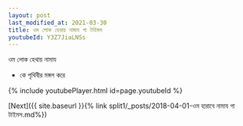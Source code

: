 ```yaml
---
layout: post
last_modified_at: 2021-03-30
title: ওম লোক হেথায় নামায গা টাইমস
youtubeId: Y3Z7JiaLNSs
---
```

 
 
 ওম লোক হেথায় নামায  
 
 -  কে পৃথিবীর মঙ্গল করে 
 
  
 
  
 
 
 
 
 
 


{% include youtubePlayer.html id=page.youtubeId %}
 
[Next]({{ site.baseurl }}{% link  split1/_posts/2018-04-01-ওম হারাবে নামায গা টাইমস.md%})
 
